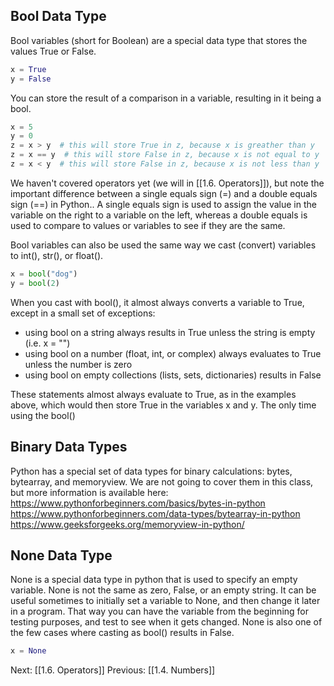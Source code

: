 
## Bool Data Type

Bool variables (short for Boolean) are a special data type that stores the values True or False.
```python
x = True
y = False
```

You can store the result of a comparison in a variable, resulting in it being a bool.
```python
x = 5
y = 0
z = x > y  # this will store True in z, because x is greather than y
z = x == y  # this will store False in z, because x is not equal to y
z = x < y  # this will store False in z, because x is not less than y
```
We haven't covered operators yet (we will in [[1.6. Operators]]), but note the important difference between a single equals sign (\=) and a double equals sign (\=\=) in Python.. A single equals sign is used to assign the value in the variable on the right to a variable on the left, whereas a double equals is used to compare to values or variables to see if they are the same.

Bool variables can also be used the same way we cast (convert) variables to int(), str(), or float().
```python
x = bool("dog")
y = bool(2)
```

When you cast with bool(), it almost always converts a variable to True, except in a small set of exceptions:
- using bool on a string always results in True unless the string is empty (i.e. x = "")
- using bool on a number (float, int, or complex) always evaluates to True unless the number is zero
- using bool on empty collections (lists, sets, dictionaries) results in False

These statements almost always evaluate to True, as in the examples above, which would then store True in the variables x and y. The only time using the bool()


## Binary Data Types

Python has a special set of data types for binary calculations: bytes, bytearray, and memoryview. We are not going to cover them in this class, but more information is available here:
https://www.pythonforbeginners.com/basics/bytes-in-python
https://www.pythonforbeginners.com/data-types/bytearray-in-python
https://www.geeksforgeeks.org/memoryview-in-python/


## None Data Type

None is a special data type in python that is used to specify an empty variable. None is not the same as zero, False, or an empty string. It can be useful sometimes to initially set a variable to None, and then change it later in a program. That way you can have the variable from the beginning for testing purposes, and test to see when it gets changed. None is also one of the few cases where casting as bool() results in False.
```python
x = None
```


Next: [[1.6. Operators]]
Previous: [[1.4. Numbers]]
